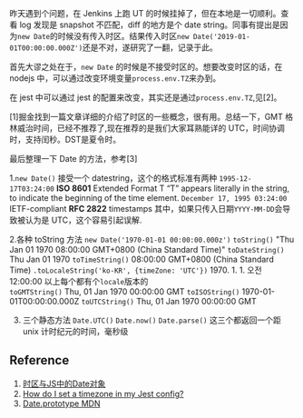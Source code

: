 昨天遇到个问题，在 Jenkins 上跑 UT 的时候挂掉了，但在本地是一切顺利。查看 log 发现是 snapshot 不匹配，diff 的地方是个 date string。同事有提出是因为`new Date`的时候没有传入时区。结果传入时区`new Date('2019-01-01T00:00:00.000Z')`还是不对，遂研究了一翻，记录于此。

首先大谬之处在于，`new Date` 的时候是不接受时区的。想要改变时区的话，在 nodejs 中，可以通过改变环境变量`process.env.TZ`来办到。

在 jest 中可以通过 jest 的配置来改变，其实还是通过`process.env.TZ`,见[2]。

[1]掘金找到一篇文章详细的介绍了时区的一些概念，很有用。总结一下，GMT 格林威治时间，已经不推荐了,现在推荐的是我们大家耳熟能详的 UTC，时间协调时，支持闰秒。DST是夏令时。

最后整理一下 Date 的方法，参考[3]    

1.`new Date()` 接受一个 datestring，这个的格式标准有两种
`1995-12-17T03:24:00` **ISO 8601** Extended Format
T “T” appears literally in the string, to indicate the beginning of the time element.
`December 17, 1995 03:24:00` IETF-compliant **RFC 2822** timestamps 
其中，如果只传入日期`YYYY-MM-DD`会导致被认为是 UTC，这个容易引起误解.   

2.各种 toString 方法
`new Date('1970-01-01 00:00:00.000z')`
`toString()` "Thu Jan 01 1970 08:00:00 GMT+0800 (China Standard Time)"
`toDateString()` Thu Jan 01 1970
`toTimeString()` 08:00:00 GMT+0800 (China Standard Time)
`.toLocaleString('ko-KR', {timeZone: 'UTC'})`  1970. 1. 1. 오전 12:00:00
以上每个都有个`locale`版本的   
`toGMTString()` Thu, 01 Jan 1970 00:00:00 GMT
`toISOString()` 1970-01-01T00:00:00.000Z
`toUTCString()` Thu, 01 Jan 1970 00:00:00 GMT

3. 三个静态方法
`Date.UTC()`
`Date.now()`
`Date.parse()`
这三个都返回一个距 unix 计时纪元的时间，毫秒级

## Reference
1. [时区与JS中的Date对象
](https://juejin.im/post/5d23ef766fb9a07ea5681378)
2. [How do I set a timezone in my Jest config?](https://stackoverflow.com/questions/56261381/how-do-i-set-a-timezone-in-my-jest-config)
3. [Date.prototype MDN](https://developer.mozilla.org/en-US/docs/Web/JavaScript/Reference/Global_Objects/Date/toLocaleString)